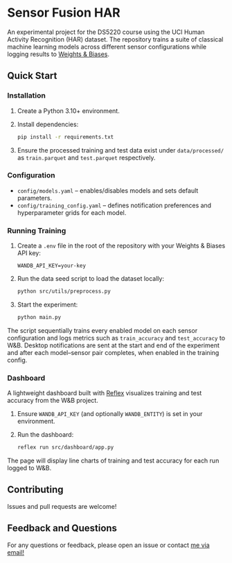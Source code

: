 # Sensor Fusion HAR

An experimental project for the DS5220 course using the UCI Human Activity Recognition (HAR) dataset. The repository trains a suite of classical machine learning models across different sensor configurations while logging results to [Weights & Biases](https://wandb.ai/).

## Quick Start

### Installation

1. Create a Python 3.10+ environment.
2. Install dependencies:

   ```bash
   pip install -r requirements.txt
   ```
3. Ensure the processed training and test data exist under `data/processed/` as `train.parquet` and `test.parquet` respectively.

### Configuration

* `config/models.yaml` – enables/disables models and sets default parameters.
* `config/training_config.yaml` – defines notification preferences and hyperparameter grids for each model.

### Running Training

1. Create a `.env` file in the root of the repository with your Weights & Biases API key:

   ```
   WANDB_API_KEY=your-key
   ```

2. Run the data seed script to load the dataset locally:

   ```bash
   python src/utils/preprocess.py
   ```

3. Start the experiment:

   ```bash
   python main.py
   ```

The script sequentially trains every enabled model on each sensor configuration and logs metrics such as `train_accuracy` and `test_accuracy` to W&B. Desktop notifications are sent at the start and end of the experiment and after each model–sensor pair completes, when enabled in the training config.

### Dashboard

A lightweight dashboard built with [Reflex](https://reflex.dev) visualizes training and test accuracy from the W&B project.

1. Ensure `WANDB_API_KEY` (and optionally `WANDB_ENTITY`) is set in your environment.
2. Run the dashboard:

   ```bash
   reflex run src/dashboard/app.py
   ```

The page will display line charts of training and test accuracy for each run logged to W&B.

## Contributing

Issues and pull requests are welcome!

## Feedback and Questions
For any questions or feedback, please open an issue or contact [me via email!](mailto:raman.sr@northeastern.edu)

